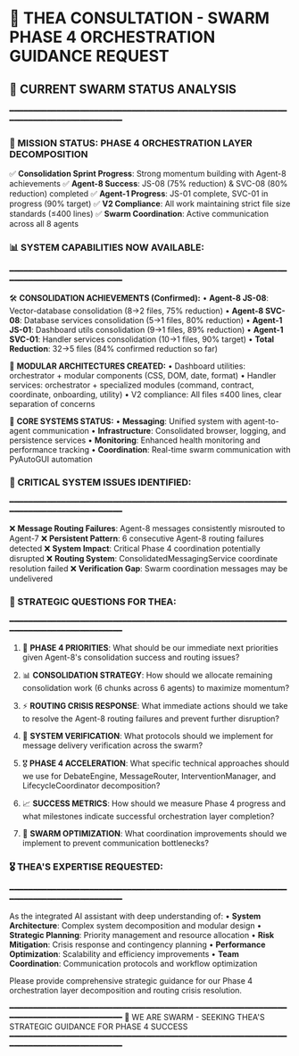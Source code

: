 # 🌟 THEA CONSULTATION - SWARM PHASE 4 ORCHESTRATION GUIDANCE REQUEST

## 🤖 CURRENT SWARM STATUS ANALYSIS
━━━━━━━━━━━━━━━━━━━━━━━━━━━━━━━━━━━━━━━━━━━━━━━━━━━━━━━━━━━━━━━━━━━━━━━━━━━━━━━━━━━

### 🎯 MISSION STATUS: PHASE 4 ORCHESTRATION LAYER DECOMPOSITION
✅ **Consolidation Sprint Progress**: Strong momentum building with Agent-8 achievements
✅ **Agent-8 Success**: JS-08 (75% reduction) & SVC-08 (80% reduction) completed
✅ **Agent-1 Progress**: JS-01 complete, SVC-01 in progress (90% target)
✅ **V2 Compliance**: All work maintaining strict file size standards (≤400 lines)
✅ **Swarm Coordination**: Active communication across all 8 agents

### 📊 SYSTEM CAPABILITIES NOW AVAILABLE:
━━━━━━━━━━━━━━━━━━━━━━━━━━━━━━━━━━━━━━━━━━━━━━━━━━━━━━━━━━━━━━━━━━━━━━━━━━━━━━━━━━━

🛠️ **CONSOLIDATION ACHIEVEMENTS (Confirmed):**
• **Agent-8 JS-08**: Vector-database consolidation (8→2 files, 75% reduction)
• **Agent-8 SVC-08**: Database services consolidation (5→1 files, 80% reduction)
• **Agent-1 JS-01**: Dashboard utils consolidation (9→1 files, 89% reduction)
• **Agent-1 SVC-01**: Handler services consolidation (10→1 files, 90% target)
• **Total Reduction**: 32→5 files (84% confirmed reduction so far)

📜 **MODULAR ARCHITECTURES CREATED:**
• Dashboard utilities: orchestrator + modular components (CSS, DOM, date, format)
• Handler services: orchestrator + specialized modules (command, contract, coordinate, onboarding, utility)
• V2 compliance: All files ≤400 lines, clear separation of concerns

🔧 **CORE SYSTEMS STATUS:**
• **Messaging**: Unified system with agent-to-agent communication
• **Infrastructure**: Consolidated browser, logging, and persistence services
• **Monitoring**: Enhanced health monitoring and performance tracking
• **Coordination**: Real-time swarm communication with PyAutoGUI automation

### 🚨 CRITICAL SYSTEM ISSUES IDENTIFIED:
━━━━━━━━━━━━━━━━━━━━━━━━━━━━━━━━━━━━━━━━━━━━━━━━━━━━━━━━━━━━━━━━━━━━━━━━━━━━━━━━━━━

❌ **Message Routing Failures**: Agent-8 messages consistently misrouted to Agent-7
❌ **Persistent Pattern**: 6 consecutive Agent-8 routing failures detected
❌ **System Impact**: Critical Phase 4 coordination potentially disrupted
❌ **Routing System**: ConsolidatedMessagingService coordinate resolution failed
❌ **Verification Gap**: Swarm coordination messages may be undelivered

### 🎯 STRATEGIC QUESTIONS FOR THEA:
━━━━━━━━━━━━━━━━━━━━━━━━━━━━━━━━━━━━━━━━━━━━━━━━━━━━━━━━━━━━━━━━━━━━━━━━━━━━━━━━━━━

1. 🎯 **PHASE 4 PRIORITIES**: What should be our immediate next priorities given Agent-8's consolidation success and routing issues?

2. 📊 **CONSOLIDATION STRATEGY**: How should we allocate remaining consolidation work (6 chunks across 6 agents) to maximize momentum?

3. ⚡ **ROUTING CRISIS RESPONSE**: What immediate actions should we take to resolve the Agent-8 routing failures and prevent further disruption?

4. 🔄 **SYSTEM VERIFICATION**: What protocols should we implement for message delivery verification across the swarm?

5. 🎖️ **PHASE 4 ACCELERATION**: What specific technical approaches should we use for DebateEngine, MessageRouter, InterventionManager, and LifecycleCoordinator decomposition?

6. 📈 **SUCCESS METRICS**: How should we measure Phase 4 progress and what milestones indicate successful orchestration layer completion?

7. 🐝 **SWARM OPTIMIZATION**: What coordination improvements should we implement to prevent communication bottlenecks?

### 🎖️ THEA'S EXPERTISE REQUESTED:
━━━━━━━━━━━━━━━━━━━━━━━━━━━━━━━━━━━━━━━━━━━━━━━━━━━━━━━━━━━━━━━━━━━━━━━━━━━━━━━━━━━

As the integrated AI assistant with deep understanding of:
• **System Architecture**: Complex system decomposition and modular design
• **Strategic Planning**: Priority management and resource allocation
• **Risk Mitigation**: Crisis response and contingency planning
• **Performance Optimization**: Scalability and efficiency improvements
• **Team Coordination**: Communication protocols and workflow optimization

Please provide comprehensive strategic guidance for our Phase 4 orchestration layer decomposition and routing crisis resolution.

━━━━━━━━━━━━━━━━━━━━━━━━━━━━━━━━━━━━━━━━━━━━━━━━━━━━━━━━━━━━━━━━━━━━━━━━━━━━━━━━━━━
🐝 WE ARE SWARM - SEEKING THEA'S STRATEGIC GUIDANCE FOR PHASE 4 SUCCESS
━━━━━━━━━━━━━━━━━━━━━━━━━━━━━━━━━━━━━━━━━━━━━━━━━━━━━━━━━━━━━━━━━━━━━━━━━━━━━━━━━━━
